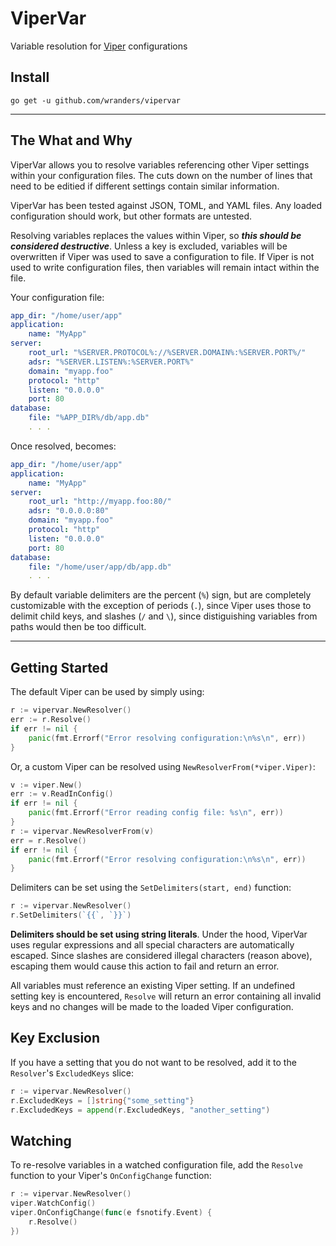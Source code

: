 # ViperVar

Variable resolution for [Viper](https://github.com/spf13/viper) configurations

## Install

```shell
go get -u github.com/wranders/vipervar
```

---

## The What and Why

ViperVar allows you to resolve variables referencing other Viper settings within your configuration files. The cuts down on the number of lines that need to be editied if different settings contain similar information.

ViperVar has been tested against JSON, TOML, and YAML files. Any loaded configuration should work, but other formats are untested.

Resolving variables replaces the values within Viper, so ***this should be considered destructive***. Unless a key is excluded, variables will be overwritten if Viper was used to save a configuration to file. If Viper is not used to write configuration files, then variables will remain intact within the file.

Your configuration file:

```yaml
app_dir: "/home/user/app"
application:
    name: "MyApp"
server:
    root_url: "%SERVER.PROTOCOL%://%SERVER.DOMAIN%:%SERVER.PORT%/"
    adsr: "%SERVER.LISTEN%:%SERVER.PORT%"
    domain: "myapp.foo"
    protocol: "http"
    listen: "0.0.0.0"
    port: 80
database:
    file: "%APP_DIR%/db/app.db"
    . . .
```

Once resolved, becomes:

```yaml
app_dir: "/home/user/app"
application:
    name: "MyApp"
server:
    root_url: "http://myapp.foo:80/"
    adsr: "0.0.0.0:80"
    domain: "myapp.foo"
    protocol: "http"
    listen: "0.0.0.0"
    port: 80
database:
    file: "/home/user/app/db/app.db"
    . . .
```

By default variable delimiters are the percent (`%`) sign, but are completely customizable with the exception of periods (`.`), since Viper uses those to delimit child keys, and slashes (`/` and `\`), since distiguishing variables from paths would then be too difficult.

---

## Getting Started

The default Viper can be used by simply using:

```go
r := vipervar.NewResolver()
err := r.Resolve()
if err != nil {
    panic(fmt.Errorf("Error resolving configuration:\n%s\n", err))
}
```

Or, a custom Viper can be resolved using `NewResolverFrom(*viper.Viper)`:

```go
v := viper.New()
err := v.ReadInConfig()
if err != nil {
    panic(fmt.Errorf("Error reading config file: %s\n", err))
}
r := vipervar.NewResolverFrom(v)
err = r.Resolve()
if err != nil {
    panic(fmt.Errorf("Error resolving configuration:\n%s\n", err))
}
```

Delimiters can be set using the `SetDelimiters(start, end)` function:

```go
r := vipervar.NewResolver()
r.SetDelimiters(`{{`, `}}`)
```

**Delimiters should be set using string literals**. Under the hood, ViperVar uses regular expressions and all special characters are automatically escaped. Since slashes are considered illegal characters (reason above), escaping them would cause this action to fail and return an error.

All variables must reference an existing Viper setting. If an undefined setting key is encountered, `Resolve` will return an error containing all invalid keys and no changes will be made to the loaded Viper configuration.

## Key Exclusion

If you have a setting that you do not want to be resolved, add it to the `Resolver`'s `ExcludedKeys` slice:

```go
r := vipervar.NewResolver()
r.ExcludedKeys = []string{"some_setting"}
r.ExcludedKeys = append(r.ExcludedKeys, "another_setting")
```

## Watching

To re-resolve variables in a watched configuration file, add the `Resolve` function to your Viper's `OnConfigChange` function:

```go
r := vipervar.NewResolver()
viper.WatchConfig()
viper.OnConfigChange(func(e fsnotify.Event) {
    r.Resolve()
})
```
